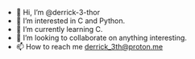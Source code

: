 - 👋 Hi, I’m @derrick-3-thor
- 👀 I’m interested in C and Python.
- 🌱 I’m currently learning C.
- 💞️ I’m looking to collaborate on anything interesting.
- 📫 How to reach me derrick_3th@proton.me

<!---
derrick-3-thor/derrick-3-thor is a ✨ special ✨ repository because its `README.md` (this file) appears on your GitHub profile.
You can click the Preview link to take a look at your changes.
--->
